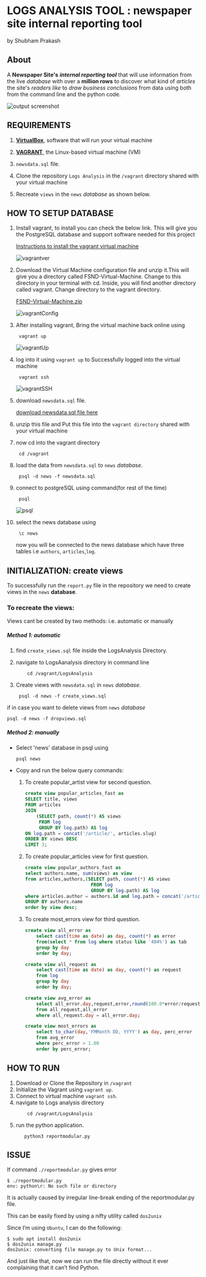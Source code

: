 # LOGS ANALYSIS TOOL : newspaper site internal reporting tool
by Shubham Prakash

## About
A **Newspaper Site's** **_internal reporting tool_** that will use information from the live _database_ with over a **million rows** to discover what kind of _articles_ the site's _readers like_ to _draw business conclusions_ from data using both from the command line and the python code.

![output screenshot](img/report.png)

## REQUIREMENTS

1. [**VirtualBox**](https://www.virtualbox.org/wiki/Download_Old_Builds_5_1), software that will run your virtual machine

2. [**VAGRANT**](https://www.vagrantup.com/), the Linux-based virtual machine (VM)

3. `newsdata.sql` file. 

4. Clone the repository `Logs Analysis` in the `/vagrant`  directory shared with your virtual machine

5. Recreate `views` in the `news` _database_ as shown below.

## HOW TO SETUP DATABASE

1. Install vagrant, to install you can check the below link. This will give you the PostgreSQL database and support software needed for this project

    [Instructions to install the vagrant virtual machine](https://www.udacity.com/wiki/ud088/vagrant)
    
    ![vagrantver](img/vagrantVer.png)

2. Download the Virtual Machine configuration file and unzip it.This will give you a directory called FSND-Virtual-Machine. Change to this directory in your terminal with cd. Inside, you will find another directory called vagrant. Change directory to the vagrant directory.
    
    [FSND-Virtual-Machine.zip](https://d17h27t6h515a5.cloudfront.net/topher/2017/August/59822701_fsnd-virtual-machine/fsnd-virtual-machine.zip)
    
    ![vagrantConfig](img/vmconfig.png)

3. After installing vagrant, Bring the virtual machine back online using
	```
	 vagrant up
	```
	![vagrantUp](img/vagrantup.png)

4. log into it using `vagrant up` to Successfully logged into the virtual machine
	```
	 vagrant ssh
	```
    ![vagrantSSH](img/vagrantssh.png)
 
5. download `newsdata.sql` file.
 
    [ download newsdata.sql file here](https://d17h27t6h515a5.cloudfront.net/topher/2016/August/57b5f748_newsdata/newsdata.zip)

6. unzip this file and Put this file into the `vagrant directory` shared with your virtual machine


7. now cd into the vagrant directory
	```commandline
	 cd /vagrant
	```

8. load the data from `newsdata.sql` to `news` _database_.
	```commandline
	 psql -d news -f newsdata.sql
	```

9. connect to postgreSQL using command(for rest of the time)
	```commandline
	 psql
	```
	![psql](img/psql.png)
	
10. select the news database using
	```postgresql
	 \c news
	```
    now you will be connected to the news database which have three tables i.e `authors`, `articles`,`log`.

## INITIALIZATION:  create views
To successfully run the `report.py` file in the repository we need to create views in the `news` **database**.

### To recreate the views:
Views cant be created by two methods: i.e. automatic or manually

##### Method 1: automatic
1. find `create_views.sql` file inside the LogsAnalysis Directory.

2. navigate to LogsAanalysis directory in command line
    ```commandline
        cd /vagrant/LogsAnalysis
    ```

3. Create views with `newsdata.sql` in `news` _database_.
	```commandline
	 psql -d news -f create_views.sql
    ```
    
if in case you want to delete views from `news` _database_
```commandline
psql -d news -f dropviews.sql
```

##### Method 2: manually
- Select 'news' database in psql using
    ```commandline
    psql news
    ```
- Copy and run the below query commands:
    
    1. To create popular_artist view for second question.
        ```sql
        create view popular_articles_fast as
        SELECT title, views
        FROM articles
        JOIN
            (SELECT path, count(*) AS views
             FROM log
             GROUP BY log.path) AS log
        ON log.path = concat('/article/', articles.slug)
        ORDER BY views DESC
        LIMIT 3;
        ```
    2. To create popular_articles view for first question.
        ```sql
        create view popular_authors_fast as
        select authors.name, sum(views) as view
        from articles,authors,(SELECT path, count(*) AS views
                                FROM log
                                GROUP BY log.path) AS log
        where articles.author = authors.id and log.path = concat('/article/',articles.slug)
        GROUP BY authors.name
        order by view desc;
        ```
    3. To create most_errors view for third question.
        ```sql
        create view all_error as
            select cast(time as date) as day, count(*) as error 
            from(select * from log where status like '404%') as tab 
            group by day 
            order by day;
        ```
        ```sql
        create view all_request as
            select cast(time as date) as day, count(*) as request 
            from log 
            group by day 
            order by day;
        ```
        ```sql
        create view avg_error as
            select all_error.day,request,error,round(100.0*error/request,2) as perc_error
            from all_request,all_error
            where all_request.day = all_error.day;
        ```
        ```sql
        create view most_errors as
            select to_char(day,'FMMonth DD, YYYY') as day, perc_error 
            from avg_error
            where perc_error > 1.00
            order by perc_error;
        ```
## HOW TO RUN
1. Download or Clone the Repository in `/vagrant`
2. Initialize the Vagrant using `vagrant up`.
3. Connect to virtual machine `vagrant ssh`.
4. navigate to Logs analysis directory
    ```commandline
        cd /vagrant/LogsAnalysis
    ```
5. run the python application.
    ```commandline
       python3 reportmodular.py
    ```

## ISSUE

If command `./reportmodular.py`  gives error
```commandline
$ ./reportmodular.py
env: python\r: No such file or directory
```
It is actually caused by irregular line-break ending of the reportmodular.py file.

This can be easily fixed by using a nifty utility called `dos2unix`

Since I’m using `Ubuntu`, I can do the following:
```commandline
$ sudo apt install dos2unix
$ dos2unix manage.py
dos2unix: converting file manage.py to Unix format...
````

And just like that, now we can run the file directly without it ever complaining that it can’t find Python.